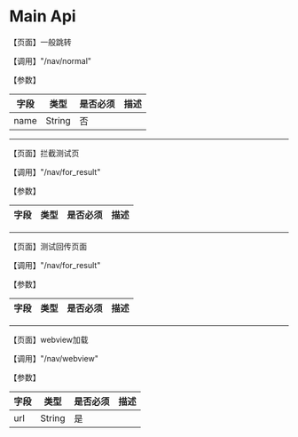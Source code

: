 # Main Api


【页面】一般跳转

【调用】"/nav/normal"

【参数】

| 字段 | 类型 | 是否必须 | 描述 |
| --- | --- | --- | --- |
| name | String | 否 |   |

---

【页面】拦截测试页

【调用】"/nav/for_result"

【参数】

| 字段 | 类型 | 是否必须 | 描述 |
| --- | --- | --- | --- |

---

【页面】测试回传页面

【调用】"/nav/for_result"

【参数】

| 字段 | 类型 | 是否必须 | 描述 |
| --- | --- | --- | --- |

---

【页面】webview加载

【调用】"/nav/webview"

【参数】

| 字段 | 类型 | 是否必须 | 描述 |
| --- | --- | --- | --- |
| url | String | 是 |  |
